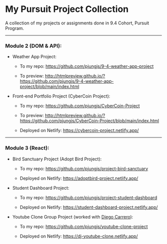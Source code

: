 # My Pursuit Project Collection
A collection of my projects or assignments done in 9.4 Cohort, Pursuit Program.

---

### Module 2 (DOM & API):

- Weather App Project:

  - To my repo: <https://github.com/pjungjs/9-4-weather-app-project>

  - To preview: <http://htmlpreview.github.io/?https://github.com/pjungjs/9-4-weather-app-project/blob/main/index.html>


- Front-end Portfolio Project (CyberCoin Project):

  - To my repo: <https://github.com/pjungjs/CyberCoin-Project>
  
  - To preview: <http://htmlpreview.github.io/?https://github.com/pjungjs/CyberCoin-Project/blob/main/index.html>
  
  - Deployed on Netlify: <https://cybercoin-project.netlify.app/>

---

### Module 3 (React):

- Bird Sanctuary Project (Adopt Bird Project):

  - To my repo: <https://github.com/pjungjs/project-bird-sanctuary>
  
  - Deployed on Netlify: <https://adoptbird-project.netlify.app/>


- Student Dashboard Project:

  - To my repo: <https://github.com/pjungjs/project-student-dashboard>
  
  - Deployed on Netlify: <https://student-dashboard-project.netlify.app/>


- Youtube Clone Group Project (worked with [Diego Carrero](https://github.com/DiegoCarrero)):

  - To my repo: <https://github.com/pjungjs/youtube-clone-project>
  
  - Deployed on Netlify: <https://dj-youtube-clone.netlify.app/>

 

